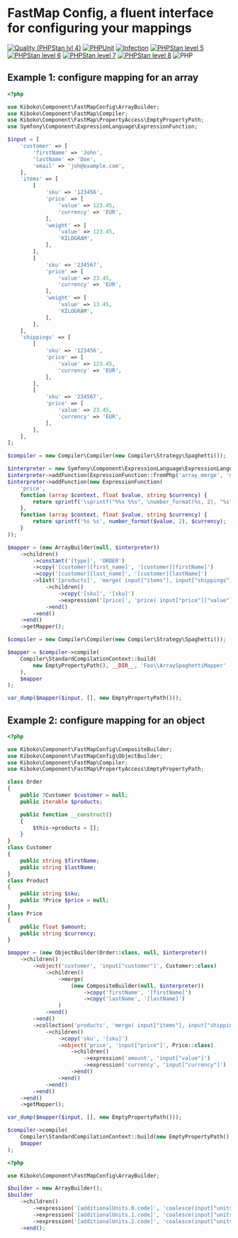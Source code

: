 FastMap Config, a fluent interface for configuring your mappings
===

[![Quality (PHPStan lvl 4)](https://github.com/php-etl/fast-map-config/actions/workflows/quality.yaml/badge.svg)](https://github.com/php-etl/fast-map-config/actions/workflows/quality.yaml)
[![PHPUnit](https://github.com/php-etl/fast-map-config/actions/workflows/phpunit.yaml/badge.svg)](https://github.com/php-etl/fast-map-config/actions/workflows/phpunit.yaml)
[![Infection](https://github.com/php-etl/fast-map-config/actions/workflows/infection.yaml/badge.svg)](https://github.com/php-etl/fast-map-config/actions/workflows/infection.yaml)
[![PHPStan level 5](https://github.com/php-etl/fast-map-config/actions/workflows/phpstan-5.yaml/badge.svg)](https://github.com/php-etl/fast-map-config/actions/workflows/phpstan-5.yaml)
[![PHPStan level 6](https://github.com/php-etl/fast-map-config/actions/workflows/phpstan-6.yaml/badge.svg)](https://github.com/php-etl/fast-map-config/actions/workflows/phpstan-6.yaml)
[![PHPStan level 7](https://github.com/php-etl/fast-map-config/actions/workflows/phpstan-7.yaml/badge.svg)](https://github.com/php-etl/fast-map-config/actions/workflows/phpstan-7.yaml)
[![PHPStan level 8](https://github.com/php-etl/fast-map-config/actions/workflows/phpstan-8.yaml/badge.svg)](https://github.com/php-etl/fast-map-config/actions/workflows/phpstan-8.yaml)
![PHP](https://img.shields.io/packagist/php-v/php-etl/fast-map-config)

Example 1: configure mapping for an array
---

```php
<?php

use Kiboko\Component\FastMapConfig\ArrayBuilder;
use Kiboko\Component\FastMap\Compiler;
use Kiboko\Component\FastMap\PropertyAccess\EmptyPropertyPath;
use Symfony\Component\ExpressionLanguage\ExpressionFunction;

$input = [
    'customer' => [
        'firstName' => 'John',
        'lastName' => 'Doe',
        'email' => 'joh@example.com',
    ],
    'items' => [
        [
            'sku' => '123456',
            'price' => [
                'value' => 123.45,
                'currency' => 'EUR',
            ],
            'weight' => [
                'value' => 123.45,
                'KILOGRAM',
            ],
        ],
        [
            'sku' => '234567',
            'price' => [
                'value' => 23.45,
                'currency' => 'EUR',
            ],
            'weight' => [
                'value' => 13.45,
                'KILOGRAM',
            ],
        ],
    ],
    'shippings' => [
        [
            'sku' => '123456',
            'price' => [
                'value' => 123.45,
                'currency' => 'EUR',
            ],
        ],
        [
            'sku' => '234567',
            'price' => [
                'value' => 23.45,
                'currency' => 'EUR',
            ],
        ],
    ],
];

$compiler = new Compiler\Compiler(new Compiler\Strategy\Spaghetti());

$interpreter = new Symfony\Component\ExpressionLanguage\ExpressionLanguage();
$interpreter->addFunction(ExpressionFunction::fromPhp('array_merge', 'merge'));
$interpreter->addFunction(new ExpressionFunction(
    'price',
    function (array $context, float $value, string $currency) {
        return sprintf('\sprintf("%%s %%s", \number_format(%s, 2), "%s")', $value, addslashes($currency));
    },
    function (array $context, float $value, string $currency) {
        return sprintf('%s %s', number_format($value, 2), $currency);
    }
));

$mapper = (new ArrayBuilder(null, $interpreter))
    ->children()
        ->constant('[type]', 'ORDER')
        ->copy('[customer][first_name]', '[customer][firstName]')
        ->copy('[customer][last_name]', '[customer][lastName]')
        ->list('[products]', 'merge( input["items"], input["shippings"] )')
            ->children()
                ->copy('[sku]', '[sku]')
                ->expression('[price]', 'price( input["price"]["value"], input["price"]["currency"] )')
            ->end()
        ->end()
    ->end()
    ->getMapper();

$compiler = new Compiler\Compiler(new Compiler\Strategy\Spaghetti());

$mapper = $compiler->compile(
    Compiler\StandardCompilationContext::build(
        new EmptyPropertyPath(), __DIR__, 'Foo\\ArraySpaghettiMapper'
    ),
    $mapper
);

var_dump($mapper($input, [], new EmptyPropertyPath()));
```

Example 2: configure mapping for an object
---

```php
<?php

use Kiboko\Component\FastMapConfig\CompositeBuilder;
use Kiboko\Component\FastMapConfig\ObjectBuilder;
use Kiboko\Component\FastMap\Compiler;
use Kiboko\Component\FastMap\PropertyAccess\EmptyPropertyPath;

class Order
{
    public ?Customer $customer = null;
    public iterable $products;

    public function __construct()
    {
        $this->products = [];
    }
}
class Customer
{
    public string $firstName;
    public string $lastName;
}
class Product
{
    public string $sku;
    public ?Price $price = null;
}
class Price
{
    public float $amount;
    public string $currency;
}

$mapper = (new ObjectBuilder(Order::class, null, $interpreter))
    ->children()
        ->object('customer', 'input["customer"]', Customer::class)
            ->children()
                ->merge(
                    (new CompositeBuilder(null, $interpreter))
                        ->copy('firstName', '[firstName]')
                        ->copy('lastName', '[lastName]')
                )
            ->end()
        ->end()
        ->collection('products', 'merge( input["items"], input["shippings"] )', Product::class)
            ->children()
                ->copy('sku', '[sku]')
                ->object('price', 'input["price"]', Price::class)
                    ->children()
                        ->expression('amount', 'input["value"]')
                        ->expression('currency', 'input["currency"]')
                    ->end()
                ->end()
            ->end()
        ->end()
    ->end()
    ->getMapper();

var_dump($mapper($input, [], new EmptyPropertyPath()));

$compiler->compile(
    Compiler\StandardCompilationContext::build(new EmptyPropertyPath(), __DIR__, 'Foo\\ObjectSpaghettiMapper'),
    $mapper
);
```

```php
<?php

use Kiboko\Component\FastMapConfig\ArrayBuilder;

$builder = new ArrayBuilder();
$builder
    ->children()
        ->expression('[additionalUnits.0.code]', 'coalesce(input["units"][0], null)')
        ->expression('[additionalUnits.1.code]', 'coalesce(input["units"][1], null)')
        ->expression('[additionalUnits.2.code]', 'coalesce(input["units"][2], null)')
    ->end();
```
